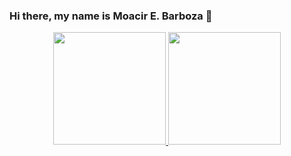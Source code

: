 ### Hi there, my name is Moacir E. Barboza 👋



<!--
- 🔭 I’m currently working on ...
- 🌱 I’m currently learning ...
- 👯 I’m looking to collaborate on ...
- 🤔 I’m looking for help with ...
- 💬 Ask me about ...
- 📫 How to reach me: ...
- 😄 Pronouns: ...
- ⚡ Fun fact: ...
-->

<div align="center"> <a href="https://github.com/m0aeb">
  <img height="180em" src="https://github-readme-stats.vercel.app/api?username=m0aeb&show_icons=true&theme=dark&include_all_commits=true&count_private=true"/>
  <img height="180em" src="https://github-readme-stats.vercel.app/api/top-langs/?username=m0aeb&layout=compact&langs_count=7&theme=dark"/>
</div> 
